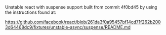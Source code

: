 Unstable react with suspense support built from commit 4f0bd45 by
using the instructions found at:

https://github.com/facebook/react/blob/261da3f0a95457bf14cd71f262b2003d64468dc9/fixtures/unstable-async/suspense/README.md
